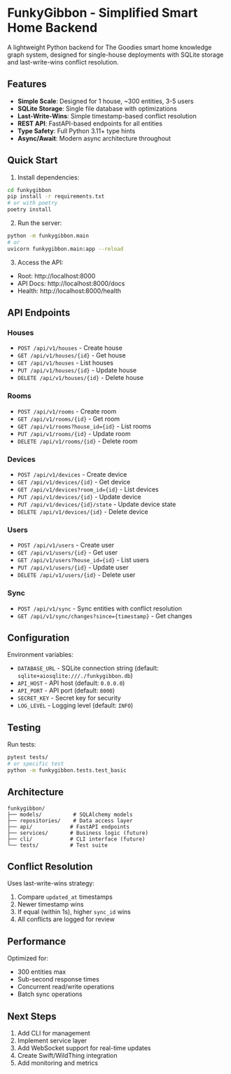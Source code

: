 # FunkyGibbon - Simplified Smart Home Backend

A lightweight Python backend for The Goodies smart home knowledge graph system, designed for single-house deployments with SQLite storage and last-write-wins conflict resolution.

## Features

- **Simple Scale**: Designed for 1 house, ~300 entities, 3-5 users
- **SQLite Storage**: Single file database with optimizations
- **Last-Write-Wins**: Simple timestamp-based conflict resolution
- **REST API**: FastAPI-based endpoints for all entities
- **Type Safety**: Full Python 3.11+ type hints
- **Async/Await**: Modern async architecture throughout

## Quick Start

1. Install dependencies:
```bash
cd funkygibbon
pip install -r requirements.txt
# or with poetry
poetry install
```

2. Run the server:
```bash
python -m funkygibbon.main
# or
uvicorn funkygibbon.main:app --reload
```

3. Access the API:
- Root: http://localhost:8000
- API Docs: http://localhost:8000/docs
- Health: http://localhost:8000/health

## API Endpoints

### Houses
- `POST /api/v1/houses` - Create house
- `GET /api/v1/houses/{id}` - Get house
- `GET /api/v1/houses` - List houses
- `PUT /api/v1/houses/{id}` - Update house
- `DELETE /api/v1/houses/{id}` - Delete house

### Rooms
- `POST /api/v1/rooms` - Create room
- `GET /api/v1/rooms/{id}` - Get room
- `GET /api/v1/rooms?house_id={id}` - List rooms
- `PUT /api/v1/rooms/{id}` - Update room
- `DELETE /api/v1/rooms/{id}` - Delete room

### Devices
- `POST /api/v1/devices` - Create device
- `GET /api/v1/devices/{id}` - Get device
- `GET /api/v1/devices?room_id={id}` - List devices
- `PUT /api/v1/devices/{id}` - Update device
- `PUT /api/v1/devices/{id}/state` - Update device state
- `DELETE /api/v1/devices/{id}` - Delete device

### Users
- `POST /api/v1/users` - Create user
- `GET /api/v1/users/{id}` - Get user
- `GET /api/v1/users?house_id={id}` - List users
- `PUT /api/v1/users/{id}` - Update user
- `DELETE /api/v1/users/{id}` - Delete user

### Sync
- `POST /api/v1/sync` - Sync entities with conflict resolution
- `GET /api/v1/sync/changes?since={timestamp}` - Get changes

## Configuration

Environment variables:
- `DATABASE_URL` - SQLite connection string (default: `sqlite+aiosqlite:///./funkygibbon.db`)
- `API_HOST` - API host (default: `0.0.0.0`)
- `API_PORT` - API port (default: `8000`)
- `SECRET_KEY` - Secret key for security
- `LOG_LEVEL` - Logging level (default: `INFO`)

## Testing

Run tests:
```bash
pytest tests/
# or specific test
python -m funkygibbon.tests.test_basic
```

## Architecture

```
funkygibbon/
├── models/          # SQLAlchemy models
├── repositories/    # Data access layer
├── api/            # FastAPI endpoints
├── services/       # Business logic (future)
├── cli/            # CLI interface (future)
└── tests/          # Test suite
```

## Conflict Resolution

Uses last-write-wins strategy:
1. Compare `updated_at` timestamps
2. Newer timestamp wins
3. If equal (within 1s), higher `sync_id` wins
4. All conflicts are logged for review

## Performance

Optimized for:
- 300 entities max
- Sub-second response times
- Concurrent read/write operations
- Batch sync operations

## Next Steps

1. Add CLI for management
2. Implement service layer
3. Add WebSocket support for real-time updates
4. Create Swift/WildThing integration
5. Add monitoring and metrics